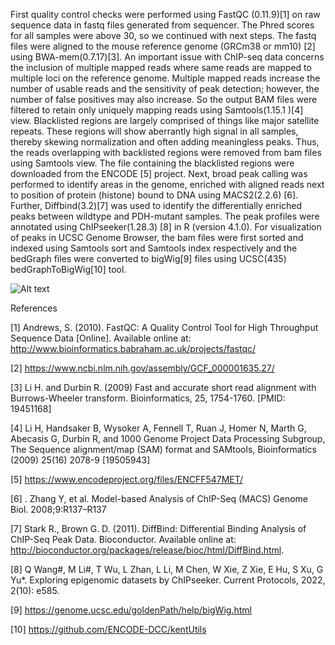 First quality control checks were performed using FastQC (0.11.9)[1] on raw sequence data in fastq files generated from sequencer. The Phred scores for all samples were above 30,  so we continued with next steps. The fastq files were aligned to the mouse reference genome (GRCm38 or mm10) [2] using BWA-mem(0.7.17)[3]. An important issue with ChIP-seq data concerns the inclusion of multiple mapped reads where same reads are mapped to multiple loci on the reference genome. Multiple mapped reads increase the number of usable reads and the sensitivity of peak detection; however, the number of false positives may also increase. So the output BAM files were filtered to retain only uniquely mapping reads using Samtools(1.15.1 )[4] view. Blacklisted regions are largely comprised of things like major satellite repeats. These regions will show aberrantly high signal in all samples, thereby skewing normalization and often adding meaningless peaks. Thus, the reads overlapping with backlisted regions were removed from bam files using Samtools view. The file containing the blacklisted regions were downloaded from the ENCODE [5] project.  Next, broad peak calling was performed to identify areas in the genome, enriched with aligned reads next to position of protein (histone) bound to DNA using MACS2(2.2.6) [6]. Further, Diffbind(3.2)[7] was used to identify the differentially enriched peaks between wildtype and PDH-mutant samples. The peak profiles were annotated using ChIPseeker(1.28.3) [8] in R (version 4.1.0). For visualization of peaks in UCSC Genome Browser, the bam files were first sorted and indexed using Samtools sort and Samtools index respectively and the bedGraph files were converted to bigWig[9] files using UCSC(435) bedGraphToBigWig[10] tool.

![Alt text](images/my-image.png)


References

[1] Andrews, S. (2010). FastQC:  A Quality Control Tool for High Throughput Sequence Data [Online]. Available online at: http://www.bioinformatics.babraham.ac.uk/projects/fastqc/

[2] https://www.ncbi.nlm.nih.gov/assembly/GCF_000001635.27/

[3] Li H. and Durbin R. (2009) Fast and accurate short read alignment with Burrows-Wheeler transform. Bioinformatics, 25, 1754-1760. [PMID: 19451168]

[4] Li H, Handsaker B, Wysoker A, Fennell T, Ruan J, Homer N, Marth G, Abecasis G, Durbin R, and 1000 Genome Project Data Processing Subgroup, The Sequence alignment/map (SAM) format and SAMtools, Bioinformatics (2009) 25(16) 2078-9 [19505943]

[5] https://www.encodeproject.org/files/ENCFF547MET/

[6] . Zhang Y, et al. Model-based Analysis of ChIP-Seq (MACS) Genome Biol. 2008;9:R137–R137

[7] Stark R., Brown G. D. (2011). DiffBind: Differential Binding Analysis of ChIP-Seq Peak Data. Bioconductor. Available online at: http://bioconductor.org/packages/release/bioc/html/DiffBind.html.

[8] Q Wang#, M Li#, T Wu, L Zhan, L Li, M Chen, W Xie, Z Xie, E Hu, S Xu, G Yu*. Exploring epigenomic datasets by ChIPseeker. Current Protocols, 2022, 2(10): e585.

[9] https://genome.ucsc.edu/goldenPath/help/bigWig.html

[10] https://github.com/ENCODE-DCC/kentUtils
